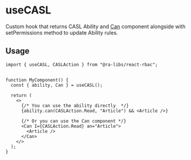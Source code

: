 # useCASL

Custom hook that returns CASL Ability and [Can](https://casl.js.org/v6/en/package/casl-react) component alongside with setPermissions method to update Ability rules.


## Usage

```tsx
import { useCASL, CASLAction } from "@ra-libs/react-rbac";


function MyComponent() {
  const { ability, Can } = useCASL();

  return (
    <>
      {/* You can use the ability directly  */}
      {ability.can(CASLAction.Read, "Article") && <Article />}
      
      {/* Or you can use the Can component */}
      <Can I={CASLAction.Read} an="Article">
        <Article />
      </Can>
    </>
  );
}
```